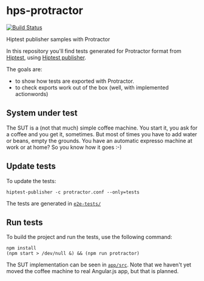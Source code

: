 # hps-protractor

[![Build Status](https://travis-ci.org/hiptest/hps-protractor.svg?branch=master)](https://travis-ci.org/hiptest/hps-protractor)

Hiptest publisher samples with Protractor

In this repository you'll find tests generated for Protractor format from [Hiptest](https://hiptest.com), using [Hiptest publisher](https://github.com/hiptest/hiptest-publisher).

The goals are:

 * to show how tests are exported with Protractor.
 * to check exports work out of the box (well, with implemented actionwords)

System under test
------------------

The SUT is a (not that much) simple coffee machine. You start it, you ask for a coffee and you get it, sometimes. But most of times you have to add water or beans, empty the grounds. You have an automatic expresso machine at work or at home? So you know how it goes :-)

Update tests
-------------

To update the tests:

    hiptest-publisher -c protractor.conf --only=tests

The tests are generated in [``e2e-tests/``](https://github.com/hiptest/hps-specflow/tree/master/e2e-tests)

Run tests
---------


To build the project and run the tests, use the following command:

    npm install
    (npm start > /dev/null &) && (npm run protractor)

The SUT implementation can be seen in [``app/src``](https://github.com/hiptest/hps-specflow/blob/master/app/src). Note that we haven't yet moved the coffee machine to real Angular.js app, but that is planned.
